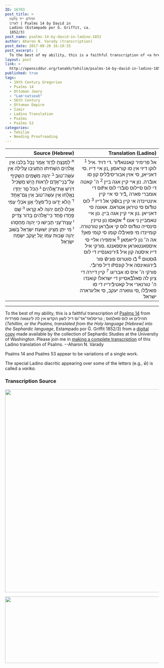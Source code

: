 ```yaml
---
ID: 16703
post_title: >
  תהלים י״ד בלשון
  לאדינו | Psalms 14 by David in
  Ladino (Estampado por Ǧ. Griffit, ca.
  1852/3)
post_name: psalms-14-by-david-in-ladino-1852
author: Aharon N. Varady (transcription)
post_date: 2017-08-26 16:19:35
post_excerpt: |
  To the best of my ability, this is a faithful transcription of <a href="https://en.wikipedia.org/wiki/Psalm_14">Psalms 14</a> from תהילים או לוס סאלמוס ; טריסלאד'אד'וס דיל לשון הקדש אין לה לינגואה ספרדית (<em>Tehillim, or the Psalms, translated from the Holy language [Hebrew] into the Sephardic language</em>, Estampado por Ǧ. Griffit 1852/3) from a <a href="http://digitalcollections.lib.washington.edu/cdm/compoundobject/collection/p16786coll3/id/2453/rec/">digital copy</a> made available by the collection of Sephardic Studies at the University of Washington. Please join me in <a href="https://he.wikisource.org/wiki/%D7%9E%D7%A4%D7%AA%D7%97:Tehilim,_o_los_Salmos,_trezladados_del_leshon_ha-%E1%B8%B3odesh_en_la_lingua_Sefaradit.pdf">making a complete transcription</a> of this Ladino translation of Psalms. --Aharon N. Varady
layout: post
link: >
  http://opensiddur.org/tanakh/tehilim/psalms-14-by-david-in-ladino-1852/
published: true
tags:
  - 19th Century Gregorian
  - Psalms 14
  - Ottoman Jewry
  - "Lam'natseaḥ"
  - 56th Century
  - Ottoman Empire
  - Izmir
  - Ladino Translation
  - Psalms
  - Psalms 53
categories:
  - Tehilim
  - Needing Proofreading
---
```

<table style="margin-left: auto;margin-right: auto;" class="draggable">
<thead><tr><th id="x" style="text-align: right;">Source (Hebrew)</th><th style="text-align: right;">Translation (Ladino)</th></tr></thead>
<tbody>
<tr><td style="vertical-align:top;" width="46%">
<div class="liturgy" style="text-align: right;"><span lang="he">
<sup>א</sup>&nbsp;לַמְנַצֵּחַ לְדָוִד אָמַר נָבָל בְּלִבּוֹ אֵין אֱלֹהִים הִשְׁחִיתוּ הִתְעִיבוּ עֲלִילָה אֵין עֹשֵׂה־טוֹב׃ <sup>ב</sup>&nbsp;יְהוָה מִשָּׁמַיִם הִשְׁקִיף עַל־בְּנֵי־אָדָם לִרְאוֹת הֲיֵשׁ מַשְׂכִּיל דֹּרֵשׁ אֶת־אֱלֹהִים׃ <sup>ג</sup>&nbsp;הַכֹּל סָר יַחְדָּו נֶאֱלָחוּ אֵין עֹשֵׂה־טוֹב אֵין גַּם־אֶחָד׃ <sup>ד</sup>&nbsp;הֲלֹא יָדְעוּ כָּל־פֹּעֲלֵי אָוֶן אֹכְלֵי עַמִּי אָכְלוּ לֶחֶם יְהוָה לֹא קָרָאוּ׃ <sup>ה</sup>&nbsp;שָׁם פָּחֲדוּ פָחַד כִּי־אֱלֹהִים בְּדוֹר צַדִּיק׃ <sup>ו</sup>&nbsp;עֲצַת־עָנִי תָבִישׁוּ כִּי יְהוָה מַחְסֵהוּ׃ <sup>ז</sup>&nbsp;מִי יִתֵּן מִצִּיּוֹן יְשׁוּעַת יִשְׂרָאֵל בְּשׁוּב יְהוָה שְׁבוּת עַמּוֹ יָגֵל יַעֲקֹב יִשְׂמַח יִשְׂרָאֵל׃
</span></div></td>

<td style="vertical-align:top;" width="53%">
<div class="ladino" style="text-align: right;"><span lang="he">
<sup>1</sup>&nbsp;אל פרימיר קאנטאדﬞור .די דויד .איל לוקו דיזי אין סו קוראסון ,נון איי דייו .סי דאנייאן, סי אזין אבוריסיבﬞליס קון סו אובﬞרה. נון איי קיין אגה ביין׃ <sup>2</sup>&nbsp;ה׳ קאטה די לוס סיילוס סובﬞרי לוס איזﬞוס די אומברי פארה ,בﬞיר סי איי קיין אינטיינדה אי קיין בושﬞקי אל דייו׃ <sup>3</sup>&nbsp;לוס טודﬞוס סי טיראן אטראס. אאונה סי דאנייאן .נון איי קיין אגה ביין. נון איי טאמביין ני אונו׃ <sup>4</sup>&nbsp;אקאסו נון טיינין סינסייה טודﬞוס לוס קי אובﬞראן טורטורה. קומיינדו מי פואיבﬞלו קומו סי קומי פאן? אה ה׳ נון לייאמאן׃ <sup>5</sup>&nbsp;אימפירו אליי סי איספאנטאראן איספאנטו .פורקי איל דייו איסטה קון איל גﬞירינאנסייו די לוס גﬞוסטוס׃ <sup>6</sup>&nbsp;בﬞו סוטרוס פונישﬞ פור בﬞירגואינסה איל קונסיזﬞו דיל פרובﬞי. פורקי ה׳ איס סו אבריגו׃ <sup>7</sup>&nbsp;קיין דיירה די ציון לה סאלבﬞאסייון די ישראל! קואנדו ה׳ טורנארי איל קאטיבﬞירייו די סו פואיבﬞלו ,סי גוזארה יעקב, סי אליגרארה ישראל׃
</tr>
</tbody></table>

<hr />

To the best of my ability, this is a faithful transcription of <a href="https://en.wikipedia.org/wiki/Psalm_14">Psalms 14</a> from תהילים או לוס סאלמוס ; טריסלאד'אד'וס דיל לשון הקדש אין לה לינגואה ספרדית (<em>Tehillim, or the Psalms, translated from the Holy language [Hebrew] into the Sephardic language</em>, Estampado por Ǧ. Griffit 1852/3) from a <a href="http://digitalcollections.lib.washington.edu/cdm/compoundobject/collection/p16786coll3/id/2453/rec/">digital copy</a> made available by the collection of Sephardic Studies at the University of Washington. Please join me in <a href="https://he.wikisource.org/wiki/%D7%9E%D7%A4%D7%AA%D7%97:Tehilim,_o_los_Salmos,_trezladados_del_leshon_ha-%E1%B8%B3odesh_en_la_lingua_Sefaradit.pdf">making a complete transcription</a> of this Ladino translation of Psalms. --Aharon N. Varady

Psalms 14 and Psalms 53 appear to be variations of a single work.

The special Ladino diacritic appearing over some of the letters (e.g., שﬞ) is called a <em>varika</em>.

<h3>Transcription Source</h3>

<a href="http://opensiddur.org/wp-content/uploads/2017/08/psalms-14a-Tehilim_o_los_Salmos_trezladados_del_leshon_ha-ḳodesh_en_la_lingua_Sefaradit.pdf.jpg"><img src="http://opensiddur.org/wp-content/uploads/2017/08/psalms-14a-Tehilim_o_los_Salmos_trezladados_del_leshon_ha-ḳodesh_en_la_lingua_Sefaradit.pdf.jpg" alt="" width="800" height="665" class="alignnone size-full wp-image-16704" /></a>

<a href="http://opensiddur.org/wp-content/uploads/2017/08/psalms-14b-Tehilim_o_los_Salmos_trezladados_del_leshon_ha-ḳodesh_en_la_lingua_Sefaradit.pdf.jpg"><img src="http://opensiddur.org/wp-content/uploads/2017/08/psalms-14b-Tehilim_o_los_Salmos_trezladados_del_leshon_ha-ḳodesh_en_la_lingua_Sefaradit.pdf.jpg" alt="" width="640" height="218" class="alignnone size-large wp-image-16705" /></a>